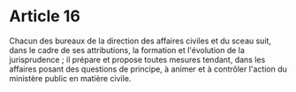 # Article 16

Chacun des bureaux de la direction des affaires civiles et du sceau suit, dans le cadre de ses attributions, la formation et l'évolution de la jurisprudence ; il prépare et propose toutes mesures tendant, dans les affaires posant des questions de principe, à animer et à contrôler l'action du ministère public en matière civile.
